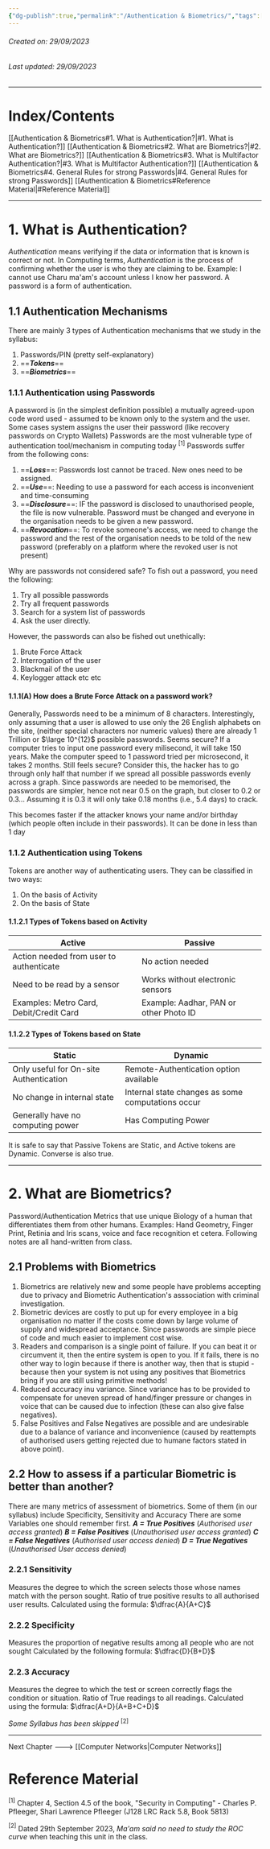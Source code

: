 ```yaml
---
{"dg-publish":true,"permalink":"/Authentication & Biometrics/","tags":["Academics","CyberSec"]}
---
```


###### Created on: 29/09/2023
###### Last updated: 29/09/2023

----
# Index/Contents
[[Authentication & Biometrics#1. What is Authentication?\|#1. What is Authentication?]]
[[Authentication & Biometrics#2. What are Biometrics?\|#2. What are Biometrics?]]
[[Authentication & Biometrics#3. What is Multifactor Authentication?\|#3. What is Multifactor Authentication?]]
[[Authentication & Biometrics#4. General Rules for strong Passwords\|#4. General Rules for strong Passwords]]
[[Authentication & Biometrics#Reference Material\|#Reference Material]]

-----
# 1. What is Authentication?
*Authentication* means verifying if the data or information that is known is correct or not.
In Computing terms, *Authentication* is the process of confirming whether the user is who they are claiming to be. 
Example: I cannot use Charu ma'am's account unless I know her password. A password is a form of authentication.
## 1.1 Authentication Mechanisms 
There are mainly 3 types of Authentication mechanisms that we study in the syllabus:
1. Passwords/PIN (pretty self-explanatory)
2. ==***Tokens***==
3. ==***Biometrics***==
### 1.1.1 Authentication using Passwords
A password is (in the simplest definition possible) a mutually agreed-upon code word used - assumed to be known only to the system and the user. Some cases system assigns the user their password (like recovery passwords on Crypto Wallets) 
Passwords are the most vulnerable type of authentication tool/mechanism in computing today $^{[1]}$
Passwords suffer from the following cons:
1. ==***Loss***==: Passwords lost cannot be traced. New ones need to be assigned.
2. ==***Use***==: Needing to use a password for each access is inconvenient and time-consuming
3. ==***Disclosure***==: IF the password is disclosed to unauthorised people, the file is now vulnerable. Password must be changed and everyone in the organisation needs to be given a new password.
4. ==***Revocation***==: To revoke someone's access, we need to change the password and the rest of the organisation needs to be told of the new password (preferably on a platform where the revoked user is not present)

Why are passwords not considered safe?
To fish out a password, you need the following:
1. Try all possible passwords
2. Try all frequent passwords
3. Search for a system list of passwords
4. Ask the user directly.

However, the passwords can also be fished out unethically:
1. Brute Force Attack
2. Interrogation of the user
3. Blackmail of the user
4. Keylogger attack etc etc
#### 1.1.1(A) How does a Brute Force Attack on a password work?
Generally, Passwords need to be a minimum of 8 characters. Interestingly, only assuming that a user is allowed to use only the 26 English alphabets on the site, (neither special characters nor numeric values) there are already 1 Trillion or $\large 10^{12}$ possible passwords. Seems secure?
If a computer tries to input one password every milisecond, it will take 150 years. Make the computer speed to 1 password tried per microsecond, it takes 2 months. Still feels secure?
Consider this, the hacker has to go through only half that number if we spread all possible passwords evenly across a graph. Since passwords are needed to be memorised, the passwords are simpler, hence not near 0.5 on the graph, but closer to 0.2 or 0.3...
Assuming it is 0.3 it will only take 0.18 months (i.e., 5.4 days) to crack.

This becomes faster if the attacker knows your name and/or birthday (which people often include in their passwords). It can be done in less than 1 day
### 1.1.2 Authentication using Tokens
Tokens are another way of authenticating users. They can be classified in two ways:
1. On the basis of Activity
2. On the basis of State
#### 1.1.2.1 Types of Tokens based on Activity

| Active | Passive |
|---|---|
| Action needed from user to authenticate | No action needed |
| Need to be read by a sensor | Works without electronic sensors |
| Examples: Metro Card, Debit/Credit Card | Example: Aadhar, PAN or other Photo ID |
#### 1.1.2.2 Types of Tokens based on State

| Static | Dynamic |
|----|----|
| Only useful for On-site Authentication | Remote-Authentication option available |
| No change in internal state | Internal state changes as some computations occur |
| Generally have no computing power | Has Computing Power |

It is safe to say that Passive Tokens are Static, and Active tokens are Dynamic. Converse is also true.

---
# 2. What are Biometrics?
Password/Authentication Metrics that use unique Biology of a human that differentiates them from other humans. Examples: Hand Geometry, Finger Print, Retinia and Iris scans, voice and face recognition et cetera.
Following notes are all hand-written from class.
## 2.1 Problems with Biometrics
1. Biometrics are relatively new and some people have problems accepting due to privacy and  Biometric Authentication's asssociation with criminal investigation.
2. Biometric devices are costly to put up for every employee in a big organisation no matter if the costs come down by large volume of supply and widespread acceptance. Since passwords are simple piece of code and much easier to implement cost wise.
3. Readers and comparison is a single point of failure. If you can beat it or circumvent it, then the entire system is open to you. If it fails, there is no other way to login because if there is another way, then that is stupid - because then your system is not using any positives that Biometrics bring if you are still using primitive methods!
4. Reduced accuracy inu variance. Since variance has to be provided to compensate for uneven spread of hand/finger pressure or changes in voice that can be caused due to infection (these can also give false negatives).
5. False Positives and False Negatives are possible and are undesirable due to a balance of variance and inconvenience (caused by reattempts of authorised users getting rejected due to humane factors stated in above point).
## 2.2 How to assess if a particular Biometric is better than another?
There are many metrics of assessment of biometrics. Some of them (in our syllabus) include Specificity, Sensitivity and Accuracy
There are some Variables one should remember first.
***A = True Positives*** (*Authorised user access granted*)
***B = False Positives*** (*Unauthorised user access granted*)
***C = False Negatives*** (*Authorised user access denied*)
***D = True Negatives*** (*Unauthorised User access denied*)
### 2.2.1 Sensitivity
Measures the degree to which the screen selects those whose names match with the person sought.
Ratio of true positive results to all authorised user results.
Calculated using the formula: $\dfrac{A}{A+C}$
### 2.2.2 Specificity
Measures the proportion of negative results among all people who are not sought
Calculated by the following formula: $\dfrac{D}{B+D}$
### 2.2.3 Accuracy
Measures the degree to which the test or screen correctly flags the condition or situation. Ratio of True readings to all readings.
Calculated using the formula: $\dfrac{A+D}{A+B+C+D}$

*Some Syllabus has been skipped* $^{[2]}$

---
Next Chapter ---> [[Computer Networks\|Computer Networks]]
# Reference Material
$^{[1]}$ Chapter 4, Section 4.5 of the book, "Security in Computing" - Charles P. Pfleeger, Shari Lawrence Pfleeger (J128 LRC Rack 5.8, Book 5813) 

$^{[2]}$ Dated 29th September 2023, *Ma'am said no need to study the ROC curve* when teaching this unit in the class.

